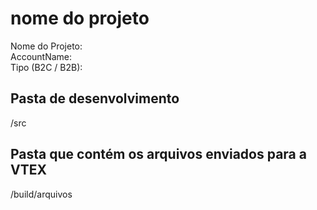# nome do projeto
Nome do Projeto:
<br/>AccountName:
<br/>Tipo (B2C / B2B):


## Pasta de desenvolvimento
/src

## Pasta que contém os arquivos enviados para a VTEX
/build/arquivos

